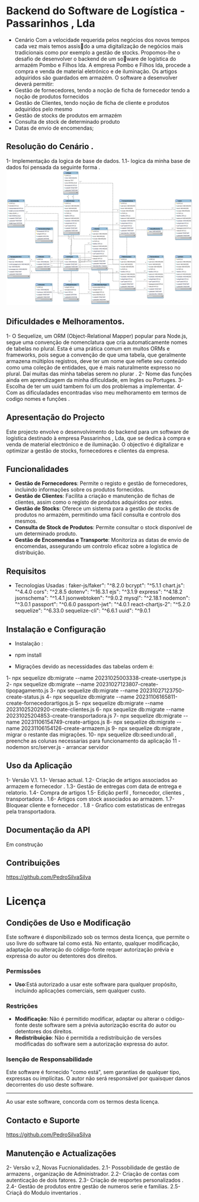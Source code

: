 # Backend do Software de Logística - Passarinhos , Lda

- Cenário
  Com a velocidade requerida pelos negócios dos novos tempos cada vez mais temos assis􀆟do a uma
  digitalização de negócios mais tradicionais como por exemplo a gestão de stocks.
  Propomos-lhe o desafio de desenvolver o backend de um so􀅌ware de logística do armazém Pombo e
  Filhos lda.
  A empresa Pombo e Filhos lda, procede a compra e venda de material eletrónico e de iluminação.
  Os artigos adquiridos são guardados em armazém.
  O software a desenvolver deverá permitir:
- Gestão de fornecedores, tendo a noção de ficha de fornecedor tendo a noção de produtos fornecidos
- Gestão de Clientes, tendo noção de ficha de cliente e produtos adquiridos pelo mesmo
- Gestão de stocks de produtos em armazém
- Consulta de stock de determinado produto
- Datas de envio de encomendas;

## Resolução do Cenário .

1- Implementação da logica de base de dados.
1.1- logica da minha base de dados foi pensada da seguinte forma .
![Diagrama do Banco de Dados](src/imagens/database.png)

## Dificuldades e Melhoramentos.

1- O Sequelize, um ORM (Object-Relational Mapper) popular para Node.js, segue uma convenção de nomenclatura que cria automaticamente nomes de tabelas no plural. Esta é uma prática comum em muitos ORMs e frameworks, pois segue a convenção de que uma tabela, que geralmente armazena múltiplos registros, deve ter um nome que reflete seu conteúdo como uma coleção de entidades, que é mais naturalmente expresso no plural.
Daí muitas das minha tabelas serem no plurar .
2- Nome das funções ainda em aprendizagem da minha dificuldade, em Ingles ou Portuges.
3- Escolha de ter um uuid tambem foi um dos problemas a implementar.
4- Com as dificuladades encontradas viso meu melhoramento em termos de codigo nomes e funções .

## Apresentação do Projecto

Este projecto envolve o desenvolvimento do backend para um software de logística destinado à empresa Passarinhos , Lda, que se dedica à compra e venda de material electrónico e de iluminação. O objectivo é digitalizar e optimizar a gestão de stocks, fornecedores e clientes da empresa.

## Funcionalidades

- **Gestão de Fornecedores**: Permite o registo e gestão de fornecedores, incluindo informações sobre os produtos fornecidos.
- **Gestão de Clientes**: Facilita a criação e manutenção de fichas de clientes, assim como o registo de produtos adquiridos por estes.
- **Gestão de Stocks**: Oferece um sistema para a gestão de stocks de produtos no armazém, permitindo uma fácil consulta e controlo dos mesmos.
- **Consulta de Stock de Produtos**: Permite consultar o stock disponível de um determinado produto.
- **Gestão de Encomendas e Transporte**: Monitoriza as datas de envio de encomendas, assegurando um controlo eficaz sobre a logística de distribuição.

## Requisitos

- Tecnologias Usadas :
  faker-js/faker": "^8.2.0
  bcrypt": "^5.1.1
  chart.js": "^4.4.0
  cors": "^2.8.5
  dotenv": "^16.3.1
  ejs": "^3.1.9
  express": "^4.18.2
  jsonschema": "^1.4.1
  jsonwebtoken": "^9.0.2
  mysql": "^2.18.1
  nodemon": "^3.0.1
  passport": "^0.6.0
  passport-jwt": "^4.0.1
  react-chartjs-2": "^5.2.0
  sequelize": "^6.33.0
  sequelize-cli": "^6.6.1
  uuid": "^9.0.1

## Instalação e Configuração

- Instalação :
- npm install

- Migrações devido as necessidades das tabelas ordem é:

1- npx sequelize db:migrate --name 20231025003338-create-usertype.js
2- npx sequelize db:migrate --name 20231027123807-create-tipopagamento.js
3- npx sequelize db:migrate --name 20231027123750-create-status.js
4- npx sequelize db:migrate --name 20231106165811-create-fornecedorartigos.js
5- npx sequelize db:migrate --name 20231025202920-create-clientes.js
6- npx sequelize db:migrate --name 20231025204853-create-transportadora.js
7- npx sequelize db:migrate --name 20231106154749-create-artigos.js
8- npx sequelize db:migrate --name 20231106154126-create-armazem.js
9- npx sequelize db:migrate , migrar o restante das migrações.
10- npx sequelize db:seed:undo:all , preenche as colunas necessarias para funcionamento da aplicação
11 -nodemon src/server.js - arrancar servidor

## Uso da Aplicação

1- Versão V.1.
1.1- Versao actual.
1.2- Criação de artigos associados ao armazem e fornecedor .
1.3- Gestão de entregas com data de entrega e relatorio.
1.4- Compra de artigos
1.5- Edição perfil , fornecedor, clientes , transportadora .
1.6- Artigos com stock associados ao armazem.
1.7- Bloquear cliente e fornecedor .
1.8 - Grafico com estatisticas de entregas pela transportadora.

## Documentação da API

Em construção

## Contribuições

https://github.com/PedroSilvaSilva

# Licença

## Condições de Uso e Modificação

Este software é disponibilizado sob os termos desta licença, que permite o uso livre do software tal como está. No entanto, qualquer modificação, adaptação ou alteração do código-fonte requer autorização prévia e expressa do autor ou detentores dos direitos.

### Permissões

- **Uso**:Está autorizado a usar este software para qualquer propósito, incluindo aplicações comerciais, sem qualquer custo.

### Restrições

- **Modificação**: Não é permitido modificar, adaptar ou alterar o código-fonte deste software sem a prévia autorização escrita do autor ou detentores dos direitos.
- **Redistribuição**: Não é permitida a redistribuição de versões modificadas do software sem a autorização expressa do autor.

### Isenção de Responsabilidade

Este software é fornecido "como está", sem garantias de qualquer tipo, expressas ou implícitas. O autor não será responsável por quaisquer danos decorrentes do uso deste software.

---

Ao usar este software, concorda com os termos desta licença.

## Contacto e Suporte

https://github.com/PedroSilvaSilva

## Manutenção e Actualizações

2- Versão v.2, Novas Fucnionalidades.
2.1- Possobilidade de gestão de armazens , organização de Administrador.
2.2- Criação de contas com autenticação de dois fatores.
2.3- Criação de resportes personalizados .
2.4- Gestão de produtos entre gestão de numeros serie e familias.
2.5- Criaçã do Modulo inventarios .
